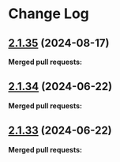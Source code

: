 # Change Log

## [2.1.35](https://github.com/networknt/light-lambda-native/tree/2.1.35) (2024-08-17)


**Merged pull requests:**


## [2.1.34](https://github.com/networknt/light-lambda-native/tree/2.1.34) (2024-06-22)


**Merged pull requests:**




## [2.1.33](https://github.com/networknt/light-lambda-native/tree/2.1.33) (2024-06-22)

**Merged pull requests:**
